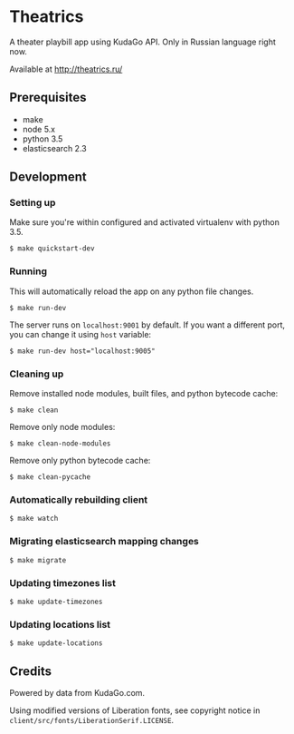 Theatrics
=========

A theater playbill app using KudaGo API. Only in Russian language right now.

Available at http://theatrics.ru/


Prerequisites
-------------

- make
- node 5.x
- python 3.5
- elasticsearch 2.3


Development
-----------

### Setting up

Make sure you're within configured and activated virtualenv with python 3.5.

	$ make quickstart-dev


### Running

This will automatically reload the app on any python file changes.

	$ make run-dev

The server runs on `localhost:9001` by default. If you want a different port, you can change it using `host` variable:

	$ make run-dev host="localhost:9005"


### Cleaning up

Remove installed node modules, built files, and python bytecode cache:

	$ make clean

Remove only node modules:

	$ make clean-node-modules

Remove only python bytecode cache:

	$ make clean-pycache


### Automatically rebuilding client

	$ make watch


### Migrating elasticsearch mapping changes

	$ make migrate


### Updating timezones list

	$ make update-timezones


### Updating locations list

	$ make update-locations


Credits
-------

Powered by data from KudaGo.com.

Using modified versions of Liberation fonts, see copyright notice in `client/src/fonts/LiberationSerif.LICENSE`.
